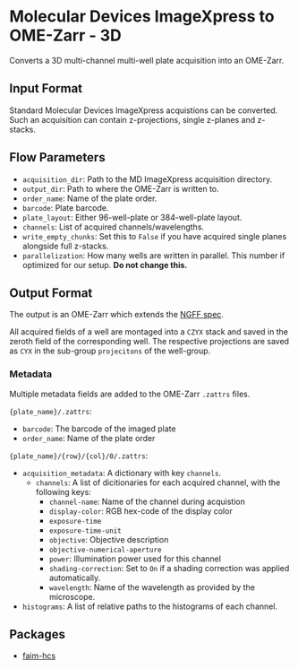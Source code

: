 # Molecular Devices ImageXpress to OME-Zarr - 3D
Converts a 3D multi-channel multi-well plate acquisition into an OME-Zarr.

## Input Format
Standard Molecular Devices ImageXpress acquistions can be converted. Such an acquisition can contain z-projections, single z-planes and z-stacks.

## Flow Parameters
* `acquisition_dir`: Path to the MD ImageXpress acquisition directory.
* `output_dir`: Path to where the OME-Zarr is written to.
* `order_name`: Name of the plate order.
* `barcode`: Plate barcode.
* `plate_layout`: Either 96-well-plate or 384-well-plate layout.
* `channels`: List of acquired channels/wavelengths.
* `write_empty_chunks`: Set this to `False` if you have acquired single planes alongside full z-stacks.
* `parallelization`: How many wells are written in parallel. This number if optimized for our setup. __Do not change this.__

## Output Format
The output is an OME-Zarr which extends the [NGFF spec](https://ngff.openmicroscopy.org/latest/#hcs-layout).

All acquired fields of a well are montaged into a `CZYX` stack and saved in the zeroth field of the corresponding well. The respective projections are saved as `CYX` in the sub-group `projecitons` of the well-group.

### Metadata
Multiple metadata fields are added to the OME-Zarr `.zattrs` files.

`{plate_name}/.zattrs`:
* `barcode`: The barcode of the imaged plate
* `order_name`: Name of the plate order

`{plate_name}/{row}/{col}/0/.zattrs`:
* `acquisition_metadata`: A dictionary with key `channels`.
    * `channels`: A list of dicitionaries for each acquired channel, with the following keys:
        * `channel-name`: Name of the channel during acquistion
        * `display-color`: RGB hex-code of the display color
        * `exposure-time`
        * `exposure-time-unit`
        * `objective`: Objective description
        * `objective-numerical-aperture`
        * `power`: Illumination power used for this channel
        * `shading-correction`: Set to `On` if a shading correction was applied automatically.
        * `wavelength`: Name of the wavelength as provided by the microscope.
* `histograms`: A list of relative paths to the histograms of each channel.

## Packages
* [faim-hcs](https://github.com/fmi-faim/faim-hcs)
